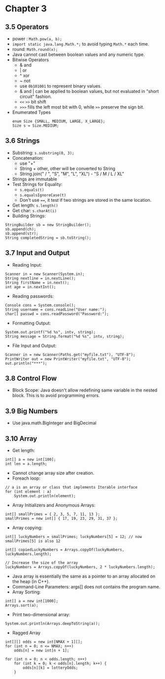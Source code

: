 # Chapter 3
## 3.5 Operators
- power : ```Math.pow(a, b);```
- ```import static java.lang.Math.*;``` to avoid typing ```Math.*``` each time.
- round: ```Math.round(x);```
- Java cannot cast between boolean values and any numeric type.
- Bitwise Operators
    - & and
    - | or
    - ^ xor
    - ~ not
    - use ```0b101001``` to represent binary values.
    - & and | can be applied to boolean values, but not evaluated in "short circuit" fashion.
    - ```<<``` ```>>``` bit shift
    - ```>>>``` fills the left most bit with 0, while ```>>``` preserve the sign bit.
- Enumerated Types
    ```
    enum Size {SMALL, MEDIUM, LARGE, X_LARGE};
    Size s = Size.MEDIUM;
    ```
## 3.6 Strings

- Substring: ```s.substring(0, 3);```
- Concatenation: 
    - use "+"
    - String + other, other will be converted to String
    - String.join(" / ", "S", "M", "L", "XL") - "S / M / L / XL"
- Strings are immutable
- Test Strings for Equality: 
    - ```s.equals(t)```
    - ```s.equalsIgnoreCase(t)```
    - Don't use ```==```, it test if two strings are stored in the same location.
- Get length: ```s.length()```
- Get char: ```s.charAt(i)```
- Building Strings:
```
StringBuilder sb = new StringBuilder();
sb.append(ch);
sb.append(str);
String completedString = sb.toString();
```
## 3.7 Input and Output
- Reading Input:
```
Scanner in = new Scanner(System.in);
String nextline = in.nextLine();
String firstName = in.next();
int age = in.nextInt();
```
- Reading passwords:
```
Console cons = System.console();
String username = cons.readLine("User name:");
char[] passwd = cons.readPassword("Password:");
```
- Formatting Output:
```
System.out.printf("%d %s", intv, string);
String message = String.format("%d %s", intv, string);

```
- File Input and Output:
```
Scanner in = new Scanner(Paths.get("myfile.txt"), "UTF-8");
PrintWriter out = new PrintWriter("myfile.txt", "UTF-8");
out.println("***");
```
## 3.8 Control Flow
- Block Scope: Java doesn't allow redefining same variable in the nested block. This is to avoid programming errors.

## 3.9 Big Numbers
- Use java.math.BigInteger and BigDecimal

## 3.10 Array
- Get length: 
```
int[] a = new int[100];
int len = a.length;
```
- Cannot change array size after creation.
- Foreach loop:
```
// a is an array or class that implements Iterable interface
for (int element : a)
    System.out.println(element);
```
- Array Initializers and Anonymous Arrays:
```
int[] smallPrimes = { 2, 3, 5, 7, 11, 13 };
smallPrimes = new int[] { 17, 19, 23, 29, 31, 37 };
```
- Array copying:
```
int[] luckyNumbers = smallPrimes; luckyNumbers[5] = 12; // now smallPrimes[5] is also 12

int[] copiedLuckyNumbers = Arrays.copyOf(luckyNumbers, luckyNumbers.length);

// Increase the size of the array
luckyNumbers = Arrays.copyOf(luckyNumbers, 2 * luckyNumbers.length);
```
- Java array is essentially the same as a pointer to an array allocated on the heap (in C++).
- Command-Line Parameters: args[] does not contains the program name.
- Array Sorting:
```
int[] a = new int[1000];
Arrays.sort(a);
```
- Print two-dimensional array:
```
System.out.println(Arrays.deepToString(a));
```
- Ragged Array
```
int[][] odds = new int[NMAX + 1][];
for (int n = 0; n <= NMAX; n++)
    odds[n] = new int[n + 1];
    
for (int n = 0; n < odds.length; n++) 
    for (int k = 0; k < odds[n].length; k++) {
        odds[n][k] = lotteryOdds; 
    }
```